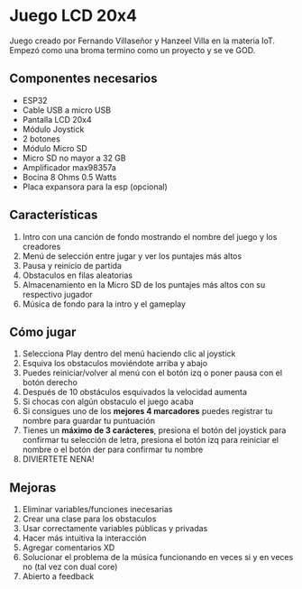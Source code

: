 # Juego LCD 20x4

Juego creado por Fernando Villaseñor y Hanzeel Villa en la materia IoT. Empezó como una broma 
termino como un proyecto y se ve GOD.

## Componentes necesarios

* ESP32
* Cable USB a micro USB
* Pantalla LCD 20x4
* Módulo Joystick
* 2 botones
* Módulo Micro SD
* Micro SD no mayor a 32 GB
* Amplificador max98357a
* Bocina 8 Ohms 0.5 Watts
* Placa expansora para la esp (opcional)

## Características

1. Intro con una canción de fondo mostrando el nombre del juego y los creadores
2. Menú de selección entre jugar y ver los puntajes más altos
3. Pausa y reinicio de partida
4. Obstaculos en filas aleatorias
5. Almacenamiento en la Micro SD de los puntajes más altos con su respectivo jugador
6. Música de fondo para la intro y el gameplay

## Cómo jugar

1. Selecciona Play dentro del menú haciendo clic al joystick
2. Esquiva los obstaculos moviéndote arriba y abajo
3. Puedes reiniciar/volver al menú con el botón izq o poner pausa con el botón derecho
4. Después de 10 obstáculos esquivados la velocidad aumenta
5. Si chocas con algún obstaculo el juego acaba
6. Si consigues uno de los **mejores 4 marcadores** puedes registrar tu nombre para guardar tu puntuación
7. Tienes un **máximo de 3 carácteres**, presiona el botón del joystick para confirmar tu selección de letra, presiona el botón izq para reiniciar el nombre o el botón der para confirmar tu nombre
8. DIVIERTETE NENA!

## Mejoras

1. Eliminar variables/funciones inecesarias
2. Crear una clase para los obstaculos
3. Usar correctamente variables públicas y privadas
4. Hacer más intuitiva la interacción
5. Agregar comentarios XD
6. Solucionar el problema de la música funcionando en veces si y en veces no (tal vez con dual core)
7. Abierto a feedback